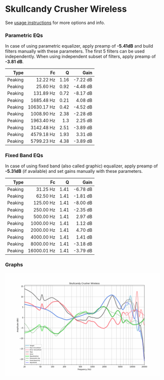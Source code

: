 # Skullcandy Crusher Wireless
See [usage instructions](https://github.com/jaakkopasanen/AutoEq#usage) for more options and info.

### Parametric EQs
In case of using parametric equalizer, apply preamp of **-5.41dB** and build filters manually
with these parameters. The first 5 filters can be used independently.
When using independent subset of filters, apply preamp of **-3.81 dB**.

| Type    | Fc          |    Q | Gain     |
|--------:|------------:|-----:|---------:|
| Peaking | 12.22 Hz    | 1.16 | -7.22 dB |
| Peaking | 25.60 Hz    | 0.92 | -4.48 dB |
| Peaking | 131.89 Hz   | 0.72 | -8.17 dB |
| Peaking | 1685.48 Hz  | 0.21 | 4.08 dB  |
| Peaking | 10630.17 Hz | 0.42 | -4.52 dB |
| Peaking | 1008.90 Hz  | 2.38 | -2.28 dB |
| Peaking | 1963.40 Hz  | 1.3  | 2.25 dB  |
| Peaking | 3142.48 Hz  | 2.51 | -3.89 dB |
| Peaking | 4579.18 Hz  | 1.93 | 3.31 dB  |
| Peaking | 5799.23 Hz  | 4.38 | -3.89 dB |

### Fixed Band EQs
In case of using fixed band (also called graphic) equalizer, apply preamp of **-5.31dB**
(if available) and set gains manually with these parameters.

| Type    | Fc          |    Q | Gain     |
|--------:|------------:|-----:|---------:|
| Peaking | 31.25 Hz    | 1.41 | -6.78 dB |
| Peaking | 62.50 Hz    | 1.41 | -1.81 dB |
| Peaking | 125.00 Hz   | 1.41 | -8.00 dB |
| Peaking | 250.00 Hz   | 1.41 | -2.35 dB |
| Peaking | 500.00 Hz   | 1.41 | 2.97 dB  |
| Peaking | 1000.00 Hz  | 1.41 | 1.12 dB  |
| Peaking | 2000.00 Hz  | 1.41 | 4.70 dB  |
| Peaking | 4000.00 Hz  | 1.41 | 1.41 dB  |
| Peaking | 8000.00 Hz  | 1.41 | -3.18 dB |
| Peaking | 16000.01 Hz | 1.41 | -3.79 dB |

### Graphs
![](./Skullcandy%20Crusher%20Wireless.png)